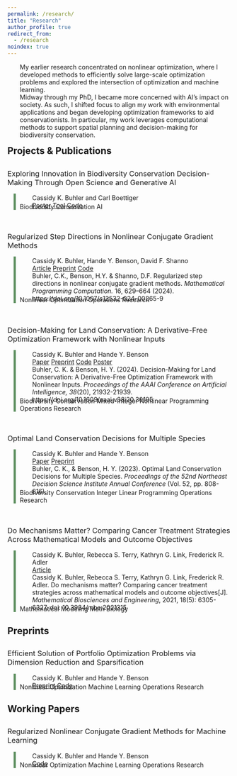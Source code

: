 ```yaml
---
permalink: /research/
title: "Research"
author_profile: true
redirect_from:
  - /research
noindex: true
---
```


<style type='text/css'>
  h2 {
    margin-bottom: -1em;
  }

  h3 {
    margin-top: 3em;
    font-weight: normal;
  }

  p {
    margin-left: 2em;
    margin-bottom: -1em;
  }

  .container {
    position: relative;
    margin-left: 2em;
    margin-top: 15px;
  }

  .vertical {
    border-left: 5px solid #609162;
    height: 100%;
    position: absolute;
    margin-left: -1em;
    margin-top: -1px;
    display: inline-block;
  }

  br {
    line-height: 200%;
  }

</style>

My earlier research concentrated on nonlinear optimization, where I developed methods to efficiently solve large-scale optimization problems and explored the intersection of optimization and machine learning.

Midway through my PhD, I became more concerned with AI’s impact on society. As such, I shifted focus to align my work with environmental applications and began developing optimization frameworks to aid conservationists. In particular, my work leverages computational methods to support spatial planning and decision-making for biodiversity conservation.

## Projects & Publications

### Exploring Innovation in Biodiversity Conservation Decision-Making Through Open Science and Generative AI

<div class="container">
  <div class="vertical"></div>
  <p>Cassidy K. Buhler and Carl Boettiger</p>
  <p>
<a href="/files/AGU24_poster_web_accessible.pdf" target="_blank" rel="noopener noreferrer" class="btn--research">Poster</a>
<a href="https://huggingface.co/spaces/boettiger-lab/ca-30x30" target="_blank" rel="noopener noreferrer" class="btn--research">Tool</a>
<a href="https://huggingface.co/spaces/boettiger-lab/ca-30x30/tree/main" target="_blank" rel="noopener noreferrer" class="btn--research">Code</a>
  </p>
  <div class="tags">
    <span class="tag">Biodiversity Conservation</span>
    <span class="tag">AI</span>
  </div>
</div>


### Regularized Step Directions in Nonlinear Conjugate Gradient Methods

<div class="container">
  <div class="vertical"></div>
  <p>Cassidy K. Buhler, Hande Y. Benson, David F. Shanno</p>
  <p>
<a href="https://link.springer.com/article/10.1007/s12532-024-00265-9" target="_blank" rel="noopener noreferrer" class="btn--research">Article</a>
    <a href="https://arxiv.org/abs/2110.06308" target="_blank" rel="noopener noreferrer" class="btn--research">Preprint</a>
    <a href="https://github.com/cassiebuhler/ConminCG/tree/c-implementation" target="_blank" rel="noopener noreferrer" class="btn--research">Code</a>
  </p>
  <p>Buhler, C.K., Benson, H.Y. & Shanno, D.F. Regularized step directions in nonlinear conjugate gradient methods. <i>Mathematical Programming Computation.</I> 16, 629–664 (2024). https://doi.org/10.1007/s12532-024-00265-9</p>
  <div class="tags">
    <span class="tag">Nonlinear Optimization</span>
    <span class="tag">Operations Research</span>
  </div>
</div>






### Decision-Making for Land Conservation: A Derivative-Free Optimization Framework with Nonlinear Inputs

<div class="container">
  <div class="vertical"></div>
  <p>Cassidy K. Buhler and Hande Y. Benson</p>
  <p>
    <a href="https://doi.org/10.1609/aaai.v38i20.30195" target="_blank" rel="noopener noreferrer" class="btn--research">Paper</a>
    <a href="https://arxiv.org/abs/2308.11549" target="_blank" rel="noopener noreferrer" class="btn--research">Preprint</a>
    <a href="https://github.com/cassiebuhler/conservation-dfo" target="_blank" rel="noopener noreferrer" class="btn--research">Code</a>
    <a href="/files/AAAI24_Poster.pdf" target="_blank" rel="noopener noreferrer" class="btn--research">Poster</a>
  </p>
  <p>Buhler, C. K. & Benson, H. Y. (2024). Decision-Making for Land Conservation: A Derivative-Free Optimization Framework with Nonlinear Inputs. <i>Proceedings of the AAAI Conference on Artificial Intelligence, 38</i>(20), 21932-21939. https://doi.org/10.1609/aaai.v38i20.30195</p>
  <div class="tags">
    <span class="tag">Biodiversity Conservation</span>
    <span class="tag">Mixed-Integer Nonlinear Programming</span>
    <span class="tag">Operations Research</span>
  </div>
</div>

### Optimal Land Conservation Decisions for Multiple Species

<div class="container">
  <div class="vertical"></div>
  <p>Cassidy K. Buhler and Hande Y. Benson</p>
  <p>
    <a href="https://nedsi.decisionsciences.org/wp-content/uploads/sites/5/2024/01/3134_ExOrdo-nedsi2023-Version-4.pdf" target="_blank" rel="noopener noreferrer" class="btn--research">Paper</a>
    <a href="https://arxiv.org/abs/2307.11863" target="_blank" rel="noopener noreferrer" class="btn--research">Preprint</a>

  </p>
  <p>Buhler, C. K., & Benson, H. Y. (2023). Optimal Land Conservation Decisions for Multiple Species. <i>Proceedings of the 52nd Northeast Decision Science Institute Annual Conference</i> (Vol. 52, pp. 808-816).</p>
  <div class="tags">
    <span class="tag">Biodiversity Conservation</span>
    <span class="tag">Integer Linear Programming</span>
    <span class="tag">Operations Research</span>
  </div>
</div>

### Do Mechanisms Matter? Comparing Cancer Treatment Strategies Across Mathematical Models and Outcome Objectives

<div class="container">
  <div class="vertical"></div>
  <p>Cassidy K. Buhler, Rebecca S. Terry, Kathryn G. Link, Frederick R. Adler</p>
  <p>
    <a href="https://www.aimspress.com/article/doi/10.3934/mbe.2021315" target="_blank" rel="noopener noreferrer" class="btn--research">Article</a>
  </p>
  <p>Cassidy K. Buhler, Rebecca S. Terry, Kathryn G. Link, Frederick R. Adler. Do mechanisms matter? Comparing cancer treatment strategies across mathematical models and outcome objectives[J]. <i>Mathematical Biosciences and Engineering</i>, 2021, 18(5): 6305-6327. doi: 10.3934/mbe.2021315</p>
  <div class="tags">
    <span class="tag">Mathematical Modeling</span>
    <span class="tag">Math Biology</span>
  </div>
</div>


## Preprints


### Efficient Solution of Portfolio Optimization Problems via Dimension Reduction and Sparsification

<div class="container">
  <div class="vertical"></div>
  <p>Cassidy K. Buhler and Hande Y. Benson</p>
  <p>
    <a href="https://arxiv.org/abs/2306.12639" target="_blank" rel="noopener noreferrer" class="btn--research">Preprint</a>
    <a href="https://github.com/cassiebuhler/PODS" target="_blank" rel="noopener noreferrer" class="btn--research">Code</a>
  </p>
  <div class="tags">
    <span class="tag">Nonlinear Optimization</span>
    <span class="tag">Machine Learning</span>
    <span class="tag">Operations Research</span>
  </div>
</div>


## Working Papers

### Regularized Nonlinear Conjugate Gradient Methods for Machine Learning

<div class="container">
  <div class="vertical"></div>
  <p>Cassidy K. Buhler and Hande Y. Benson</p>
  <p>
    <a href="https://github.com/cassiebuhler/ConminCG" target="_blank" rel="noopener noreferrer" class="btn--research">Code</a>
  </p>
  <div class="tags">
    <span class="tag">Nonlinear Optimization</span>
    <span class="tag">Machine Learning</span>
    <span class="tag">Operations Research</span>
  </div>
</div>

